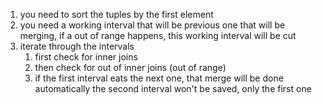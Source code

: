 1. you need to sort the tuples by the first element
2. you need a working interval that will be previous one that will be merging,
if a out of range happens, this working interval will be cut
3. iterate through the intervals
   1. first check for inner joins
   2. then check for out of inner joins (out of range)
   3. if the first interval eats the next one, that merge will be done automatically
   the second interval won't be saved, only the first one
